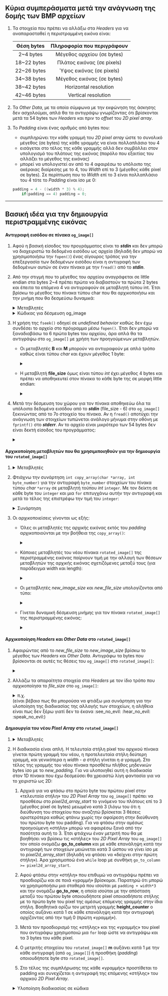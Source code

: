## Κύρια συμπεράσματα μετά την ανάγνωση της δομής των BMP αρχείων

1. Τα στοιχεία που πρέπει να αλλάξω στα *Headers* για να αναπαρασταθεί η περιστραμμένη εικόνα είναι:

    | **Θέση bytes** | **Πληροφορία που περιγράφουν** |
    |:--------------:|:------------------------------:|
    | 2~4 bytes      | Μέγεθος αρχείου (σε bytes)     |
    | 18~22 bytes    | Πλάτος εικόνας (σε pixels)     |
    | 22~26 bytes    | Ύψος εικόνας (σε pixels)       |
    | 34~38 bytes    | Μέγεθος εικόνας (σε bytes)     |
    | 38~42 bytes    | Horizontal resolution          |
    | 42~46 bytes    | Vertical resolution            |

2. Τα *Other Data*, με τα οποία σύμφωνα με την εκφώνηση της άσκησης δεν ασχολούμαι, απλά θα τα αντιγράψω γνωρίζοντας ότι βρίσκονται μετά τα 54 bytes των *Headers* και πριν το *offset* του *2D pixel array*.

3. Το *Padding* είναι ένας αριθμός από bytes που:
    - συμπληρώνει την κάθε γραμμή του *2D pixel array* ώστε το συνολικό μέγεθος (σε bytes) της κάθε γραμμής να είναι πολλαπλάσιο του 4
    - εισάγεται στο τέλος της κάθε γραμμής αλλά δεν συμβάλλει στον υπολογισμό του πλάτους της εικόνας (παρόλο που εξαιτίας του αλλάζει το μέγεθος της εικόνας)
    - μπορεί να υπολογιστεί αν από το 4 αφαιρέσω το υπόλοιπο της ακέραιας διαίρεσης με το 4,  του *Width* επί το 3 (μέγεθος κάθε pixel σε bytes). Σε περίπτωση που το *Width* επί το 3 είναι πολλαπλάσιο του 4 τότε το *Padding* είναι ίσο με 0:

    ```c
    padding = 4 - ((width * 3) % 4);
        if(padding == 4) padding = 0;
    ```

----

## Βασική ιδέα για την δημιουργία περιστραμμένης εικόνας

#### Αντιγραφή εισόδου σε πίνακα `og_image[]`

1. Αφού η βασική είσοδος του προγράμματος είναι το ***stdin*** και δεν μπορώ να διαχειριστώ τα δεδομένα εισόδου ως αρχεία (δηλαδή δεν μπορώ να χρησιμοποιήσω την `fopen()`) ένας σίγουρος τρόπος για την επεξεργασία των δεδομένων εισόδου είναι η αντιγραφή των δεδομένων αυτών σε έναν πίνακα με την `fread()` από το ***stdin***.

2. Από την στιγμή που το μέγεθος του αρχείου αναγράφεται σε little endian στα bytes 2~4 πρέπει πρώτα να διαβαστούν τα πρώτα 2 bytes και έπειτα τα επόμενα 4 να αντιγραφούν σε μεταβλητή τύπου int. Έτσι βρίσκω το μέγεθος του πίνακα τύπου char που θα αρχικοποιήσω και την μνήμη που θα δεσμεύσω δυναμικά:
    <details>
    <summary>
    Μεταβλητές
    </summary>

    | **Τύπος** | **Όνομα**         | **Χρήση**                                          |
    |:---------:|:-----------------:|:--------------------------------------------------:|
    | *char* *  | file_size_bytes   | δείχνει σε κάθε ένα byte του file_size             |
    | *char*    | B                 | αποθήκευση πρώτου byte και έλεγχος αν είναι το Β   |
    | *char*    | M                 | αποθήκευση δεύτερου byte και έλεγχος αν είναι το M |
    | *int*     | file_size         | αποθήκευση μεγέθους αρχείου                        |
    | *int*     | bytes_read        | έλεγχος επιτυχίας ανάγνωσης των bytes με `fread()` |

    </details>

    <details>
    <summary> 
    Κώδικας για δέσμευση og_image
    </summary>

    ```c
    bytes_read = fread(&B, 1, 1, stdin);
    if(bytes_read != 1){
        fprintf(stderr, "Error: couldn't read the BM initial\n");
        exit(1);
    }
    if(B != 'B'){
        fprintf(stderr,"Error: not a BMP file\n");
        exit(1);
    }
    bytes_read = fread(&M, 1, 1, stdin);
    if(bytes_read != 1){
        fprintf(stderr,"Error: couldn't read the BM initial\n");
        exit(1);
    }
    if(M != 'M'){
        fprintf(stderr,"Error: not a BMP file\n");
        exit(1);
    } 

    bytes_read = fread(&file_size, 4, 1, stdin);
    if(bytes_read != 1){
        fprintf(stderr,"Error: couldn't read the file size from header\n");
        exit(1);
    }

    char *og_image = malloc((file_size) * sizeof(char));
    if(og_image == NULL){
        fprintf(stderr, "Error while allocating memory");
        exit(1);  
    }
    ```

    </details>



3. Η χρήση της `fseek()` οδηγεί σε *undefined behavior* καθώς δεν έχω συνδέσει το αρχείο στο πρόγραμμα μέσω `fopen()`. Έτσι δεν μπορώ να ξαναδιαβάσω τα 6 πρώτα bytes του αρχείου, άρα απλά θα τα αντιγράψω στο `og_image[]` με χρήση των προηγούμενων μεταβλητών.
    - Οι μεταβλητές **B** και **M** μπορούν να αντιγραφούν με απλό τρόπο καθώς είναι τύπου *char* και έχουν μέγεθος 1 byte: 
        <details>
        <summary></summary>

        ```c
        og_image[0] = 'B';
        og_image[1] = 'M';
        ```

        </details>
    - Η μεταβλητή **file_size** όμως είναι τύπου *int* έχει μέγεθος 4 bytes και πρέπει να αποθηκευτεί στον πίνακα το κάθε byte της σε μορφή little endian: 
        <details>
        <summary></summary>

        ```c
        file_size_bytes = (char*) &file_size;
        og_image[2] = file_size_bytes[0];
        og_image[3] = file_size_bytes[1];
        og_image[4] = file_size_bytes[2];
        og_image[5] = file_size_bytes[3];
        ```

        </details>

4. Μετά την δέσμευση του χώρου για τον πίνακα αποθηκεύω όλα τα υπόλοιπα δεδομένα εισόδου από το ***stdin*** (file_size - 6) στο `og_image[]` ξεκινώντας από το 7ο στοιχείο του πίνακα. Αν η `fread()` αποτύχει την ανάγνωση των στοιχείων τυπώνεται ανάλογο μήνυμα στην οθόνη με `fprintf()` στο ***stderr***. Αν το αρχείο είναι μικρότερο των 54 bytes δεν είναι δεκτή είσοδος του προγράμματος: 
    <details>
    <summary></summary>

    ```c
    bytes_read = fread(og_image+6, 1, file_size-6, stdin);
    if(bytes_read != file_size-6){
        fprintf(stderr,"Error: couldn't read the BMP file\n");
        exit(1);
    }
    if(bytes_read + 6 < 54){
        fprintf(stderr,"Error: file size has to be at least 54 bytes");
        exit(1);
    }
    ```

    </details>

#### Αρχικοποίηση μεταβλητών που θα χρησιμιποιηθούν για την δημιουργία του `rotated_image[]`

1. <details>
    <summary>Μεταβλητές</summary>

    ||***Αρχηκή Εικόνα***||
    |:---------:|:---------------------:|:-------------------------:|
    | **Τύπος** | **Όνομα**             | **Χρήση**                 |
    | *int*     | height                | ύψος εικόνας              |
    | *int*     | width                 | πλάτος εικόνας            |
    | *int*     | padding               | padding εικόνας           |
    | *int*     | pixel2d_array_start   | offset του 2D pixel array |
    | *int*     | horizontal_resolution | οριζόντια ανάλυση         |
    | *int*     | vertical_resolution   | κάθετη ανάλυση            |
    | *int*     | dib_header_size       | μέγεθος DIB Header        |
    | *int*     | image_size            | μέγεθος εικόνας           |

    <br></br>

    ||***Περιστραμμένη εικόνα***||
    |:---------:|:-------------------------:|:-----------------------------:|
    | **Τύπος** | **Όνομα**                 | **Χρήση**                     |
    | *int*     | new_height                | νέο ύψος εικόνας              |
    | *int*     | new_width                 | νέο πλάτος εικόνας            |
    | *int*     | new_padding               | νέο padding εικόνας           |
    | *int*     | new_file_size             | νέο offset του 2D pixel array |
    | *int*     | new_horizontal_resolution | νέα οριζόντια ανάλυση         |
    | *int*     | new_vertical_resolution   | νέα κάθετη ανάλυση            |
    | *int*     | new_image_size            | νέο μέγεθος εικόνας           |

    </details>

2. Φτιάχνω την συνάρτηση `int copy_array(char *array, int byte_number)` για την αντιγραφή `byte_number` στοιχείων  του πίνακα τύπου *char* `*array` σε μεταβλητή τούπου *int* `integer`. Με τον δείκτη σε κάθε byte του `integer` και μια `for` επιτυγχάνω αυτήν την αντιγραφή και μετά το τέλος της επιστρέφω την τιμή του `integer`: 
    <details>
    <summary>Συνάρτηση</summary>

    ```c
    int copy_array(char *array, int byte_number){
    int i, integer;
    char *ch_array;
    ch_array = (char*) &integer;

    for(i=0; i<4; i++){
        ch_array[i] = array[byte_number];
        byte_number ++;
    }

    return integer;
    }
    ```

    </details>

3. Οι αρχικοποιείσεις γίνονται ως εξής:
    - Όλες οι μεταβλητές της αρχικής εικόνας εκτός του *padding* αρχικοποιούνται με την βοήθεια της `copy_array()`:
        <details>
        <summary></summary>

        ```c
        height = copy_array(og_image, 22);

        width = copy_array(og_image, 18);

        pixel2d_array_start = copy_array(og_image, 10);

        dib_header_size = copy_array(og_image, 14);

        image_size = copy_array(og_image, 34);

        horizontal_resolution = copy_array(og_image, 38);

        vertical_resolution = copy_array(og_image, 42);
        ```

        </details>

    - Κάποιες μεταβλητές του νέου πίνακα `rotated_image[]` της περιστραμμένης εικόνας παίρνουν τιμή με την αλλαγή των θέσεων μεταβλητών της αρχικής εικόνας σχετιζόμενες μεταξύ τους (για παράδειγμα width και length): 
        <details>
        <summary></summary>

        ```c
        new_height = width;
        new_width = height;

        new_horizontal_resolution = vertical_resolution;
        new_vertical_resolution = horizontal_resolution;
        ```

        </details>
    
    - Οι μεταβλητές *new_image_size* και *new_file_size* υπολογίζονται από τύπο:
        <details>
        <summary></summary>

        ```c
        new_image_size = (new_padding * new_height) + ((new_width * 3) * new_height);

        new_file_size = (new_padding * new_height) + ((new_width * 3) * new_height) + pixel2d_array_start;
        ```

        </details>
    
    - Γίνεται δυναμική δέσμευση μνήμης για τον πίνακα `rotated_image[]` της περιστραμμένης εικόνας:
        <details>
        <summary></summary>

        ```c
        char *rotated_image = malloc(new_file_size * sizeof(char));

        if(rotated_image == NULL){
        fprintf(stderr, "Error while allocating memory");
        exit(1);
        }  
        ```

        </details>

#### Αρχικοποίηση *Headers* και *Other Data* στο `rotated_image[]`

1. Αφαιρώντας από το *new_file_size* το *new_image_size* βρίσκω το μέγεθος των *Headers* και *Other Data*. Αντιγράφω τα bytes που βρίσκονται σε αυτές τις θέσεις του `og_image[]` στο `rotated_image[]`: 
    <details>
    <summary></summary>

    ```c
    int o;
    for(o=0; o<(new_file_size - new_image_size); o++){
        rotated_image[o] = og_image[o];
    }
    ```

    </details>

2. Αλλάζω τα απαραίτητα στοιχεία στα *Ηeaders* με τον ίδιο τρόπο που αρχικοποίησα το *file_size* στο `og_image[]`: 
    <details>
    <summary> π.χ. </summary>

    ```c
    char *new_file_size_bytes;
    new_file_size_bytes = (char *) &new_file_size;
    rotated_image[2] = new_file_size_bytes[0];
    rotated_image[3] = new_file_size_bytes[1];
    rotated_image[4] = new_file_size_bytes[2];
    rotated_image[5] = new_file_size_bytes[3];
    ```

    </details>
    (είναι βέβαιο πως θα μπορούσα να φτιάξω μια συνάρτηση για την υλοποίηση της διαδικασίας της αλλαγής των στοιχείων, η αλήθεια είναι πως δεν ξέρω γιατί δεν το έκανα :see_no_evil: :hear_no_evil: :speak_no_evil:)

#### Δημιουργία του νέου *Pixel Array* στο `rotated_image[]`

1. <details>
    <summary>Μεταβλητές</summary>

    | **Τύπος** | **Όνομα**             | **Χρήση**                             | **Αρχική Τιμή**                    |
    |:---------:|:---------------------:|:-------------------------------------:|:----------------------------------:|
    | *int*     | go_to_pixel           | σταθερά                               | `width*3 - 3`                      |
    | *int*     | go_to_column          | μετριτής στήλης                       | `pixel2d_array_start + go_to_pixel`|
    | *int*     | height_counter        | μετριτής γραμμής                      | 0                                  |
    | *int*     | go_to_row             | σταθερά                               | `padding + width*3`                |
    | *int*     | k                     | μετριτής pixel bytes                  | 0                                  |
    | *int*     | m                     | μετριτής στοιχείου `rotated_image[]`  | `pixel2d_array_start`              |
    | *int*     | n                     | μετριτής padding                      | 0                                  |

    </details>

2. Η διαδικασία είναι απλή. Η τελευταία στήλη pixel του αρχικού πίνακα γίνεται πρώτη γραμμή του νέου, η προτελευταία στήλη δεύτερη γραμμή, και γενικότερα η *width - a* στήλη γίνεται η *a* γραμμή. Στο τέλος της γραμμής του νέου πίνακα προσθέτω πλήθος μηδενικών bytes ίσο με το *new_padding*. Για να υλοποιηθεί αυτή η διαδικασία στον 1D πίνακα που έχω δεσμεύσει θα χρειαστώ λίγη φαντασία για να το χειριστώ ως 2D:
    1. Αρχικά για να φτάσω στο πρώτο byte του πρώτου pixel στην «τελευταία στήλη» του *2D Pixel Array* του `og_image[]` πρέπει να προσθέσω στο *pixel2d_array_start* το γινόμενο του πλάτους επί το 3 (μέγεθος pixel σε bytes) μειωμένο κατά 3 (λόγω του ότι η διεύθυνση του στοιχείου που αναζητώ βρίσκεται 3 θέσεις αριστερότερα καθώς φτάνω χωρίς την αφαίρεση στην διεύθυνση του πρώτου byte του padding). Για να φτάσω στην αμέσως προηγούμενη «στήλη» μπορώ να αφαιρέσω ξανά από την ποσότητα αυτή το 3. Έτσι φτιάχνω έναν μετριτή που θα με βοηθήσει να βρίσκω τις «στήλες» του *2D Pixel Array* του `og_image[]` τον οποίο ονομάζω **go_to_column** και με κάθε επανάληψη κατά την αντιγραφή των στοιχείων μειώνεται κατά 3 ώσπου να γίνει ίσο με το *pixel2d_array_start* (δηλαδή να φτάσει να «δείχνει στην πρώτη στήλη»). Άρα χρησιμοποώ ένα `while` loop με συνθήκη `go_to_column >= pixel2d_array_start`. 

    2. Αφού φτάσω στην «στήλη» που επιθυμώ να αντιγράψω πρέπει να προσδιορίζω και σε ποιά «γραμμή» βρίσκομαι. Παρατηρώ ότι μπορώ να χρησιμοποήσω μια σταθερά που ισούται με `padding + width*3` και την ονομάζω **go_to_row**, η οποία ισούται με την απόσταση μεταξύ του πρώτου byte οποιουδήποτε pixel οποιασδήποτε στήλης με το πρώτο byte του pixel της αμέσως επόμενης γραμμής στην ίδια στήλη. Βοηθητικά ορίζω τον μετριτή γραμμής **height_counter** ο οποίος αυξάνει κατά 1 σε κάθε επανάληψη κατά την αντιγραφή αρχίζοντας από την τιμή 0 (πρώτη «γραμμή»).

    3. Μετά τον προσδιορισμό της «στήλης» και της «γραμμής» του pixel που αντιγράφω χρησιμοποιώ μια `for` loop ώστε να αντιγράψω και τα 3 bytes του κάθε pixel.
    
    4. Ο μετριτής στοιχείου του `rotated_image[]` **m** αυξάνει κατά 1 με την κάθε αντιγραφή (από `og_image[]`) ή προσθήκη (*padding*) οποιουδήποτε byte στο `rotated_image[]`.

    5. Στο τέλος της συμπλήρωσης της κάθε «γραμμής» προστίθεται το padding και συνεχίζεται η αντιγραφή της επόμενης «στήλης» του αρχικού *2D Pixel Array*.
    <details>
    <summary>Υλοποίηση διαδικασίας σε κώδικα</summary>

    ```c
    int go_to_pixel = width*3 - 3;
    int go_to_column = pixel2d_array_start + go_to_pixel;
    int height_counter = 0;
    int go_to_row = padding + width*3;
    int k, m, n;
    m = pixel2d_array_start;
    
    while(go_to_column >= pixel2d_array_start){
        for(height_counter=0; height_counter < height; height_counter++){
            for(k=0; k<3; k++){
                rotated_image[m] = og_image[ go_to_column + k + (height_counter * go_to_row)];
                m++;
            }
        }
        for(n=0; n < new_padding; n++){
                rotated_image[m] = 0;
                m++;
            }
    go_to_column -= 3;
    }
    ```

    </details>
